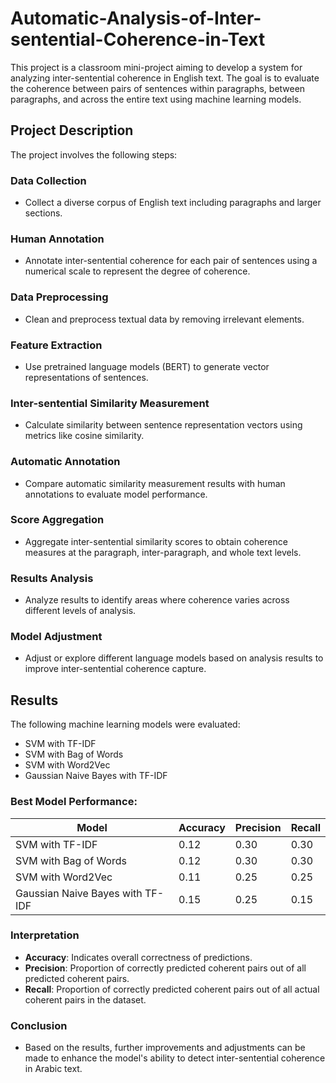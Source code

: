 # Automatic-Analysis-of-Inter-sentential-Coherence-in-Text
This project is a classroom mini-project aiming to develop a system for analyzing inter-sentential coherence in English text. The goal is to evaluate the coherence between pairs of sentences within paragraphs, between paragraphs, and across the entire text using machine learning models.

## Project Description
The project involves the following steps:

### Data Collection
- Collect a diverse corpus of English text including paragraphs and larger sections.

### Human Annotation
- Annotate inter-sentential coherence for each pair of sentences using a numerical scale to represent the degree of coherence.

### Data Preprocessing
- Clean and preprocess textual data by removing irrelevant elements.

### Feature Extraction
- Use pretrained language models (BERT) to generate vector representations of sentences.

### Inter-sentential Similarity Measurement
- Calculate similarity between sentence representation vectors using metrics like cosine similarity.

### Automatic Annotation
- Compare automatic similarity measurement results with human annotations to evaluate model performance.

### Score Aggregation
- Aggregate inter-sentential similarity scores to obtain coherence measures at the paragraph, inter-paragraph, and whole text levels.

### Results Analysis
- Analyze results to identify areas where coherence varies across different levels of analysis.

### Model Adjustment
- Adjust or explore different language models based on analysis results to improve inter-sentential coherence capture.

## Results
The following machine learning models were evaluated:

- SVM with TF-IDF
- SVM with Bag of Words
- SVM with Word2Vec
- Gaussian Naive Bayes with TF-IDF

### Best Model Performance:
| Model              | Accuracy | Precision | Recall |
|--------------------|----------|-----------|--------|
| SVM with TF-IDF    | 0.12     | 0.30      | 0.30   |
| SVM with Bag of Words | 0.12  | 0.30      | 0.30   |
| SVM with Word2Vec  | 0.11     | 0.25      | 0.25   |
| Gaussian Naive Bayes with TF-IDF | 0.15 | 0.25 | 0.15 |

### Interpretation
- **Accuracy**: Indicates overall correctness of predictions.
- **Precision**: Proportion of correctly predicted coherent pairs out of all predicted coherent pairs.
- **Recall**: Proportion of correctly predicted coherent pairs out of all actual coherent pairs in the dataset.

### Conclusion
- Based on the results, further improvements and adjustments can be made to enhance the model's ability to detect inter-sentential coherence in Arabic text.
